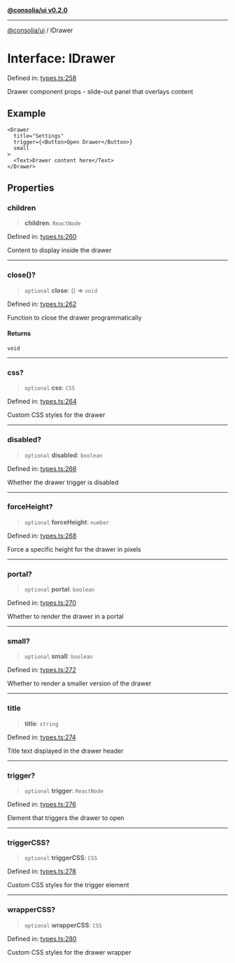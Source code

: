 [**@consolia/ui v0.2.0**](../README.md)

***

[@consolia/ui](../README.md) / IDrawer

# Interface: IDrawer

Defined in: [types.ts:258](https://github.com/consolia-io/ui/blob/main/src/types.ts#L258)

Drawer component props - slide-out panel that overlays content

## Example

```tsx
<Drawer
  title="Settings"
  trigger={<Button>Open Drawer</Button>}
  small
>
  <Text>Drawer content here</Text>
</Drawer>
```

## Properties

### children

> **children**: `ReactNode`

Defined in: [types.ts:260](https://github.com/consolia-io/ui/blob/main/src/types.ts#L260)

Content to display inside the drawer

***

### close()?

> `optional` **close**: () => `void`

Defined in: [types.ts:262](https://github.com/consolia-io/ui/blob/main/src/types.ts#L262)

Function to close the drawer programmatically

#### Returns

`void`

***

### css?

> `optional` **css**: `CSS`

Defined in: [types.ts:264](https://github.com/consolia-io/ui/blob/main/src/types.ts#L264)

Custom CSS styles for the drawer

***

### disabled?

> `optional` **disabled**: `boolean`

Defined in: [types.ts:266](https://github.com/consolia-io/ui/blob/main/src/types.ts#L266)

Whether the drawer trigger is disabled

***

### forceHeight?

> `optional` **forceHeight**: `number`

Defined in: [types.ts:268](https://github.com/consolia-io/ui/blob/main/src/types.ts#L268)

Force a specific height for the drawer in pixels

***

### portal?

> `optional` **portal**: `boolean`

Defined in: [types.ts:270](https://github.com/consolia-io/ui/blob/main/src/types.ts#L270)

Whether to render the drawer in a portal

***

### small?

> `optional` **small**: `boolean`

Defined in: [types.ts:272](https://github.com/consolia-io/ui/blob/main/src/types.ts#L272)

Whether to render a smaller version of the drawer

***

### title

> **title**: `string`

Defined in: [types.ts:274](https://github.com/consolia-io/ui/blob/main/src/types.ts#L274)

Title text displayed in the drawer header

***

### trigger?

> `optional` **trigger**: `ReactNode`

Defined in: [types.ts:276](https://github.com/consolia-io/ui/blob/main/src/types.ts#L276)

Element that triggers the drawer to open

***

### triggerCSS?

> `optional` **triggerCSS**: `CSS`

Defined in: [types.ts:278](https://github.com/consolia-io/ui/blob/main/src/types.ts#L278)

Custom CSS styles for the trigger element

***

### wrapperCSS?

> `optional` **wrapperCSS**: `CSS`

Defined in: [types.ts:280](https://github.com/consolia-io/ui/blob/main/src/types.ts#L280)

Custom CSS styles for the drawer wrapper

